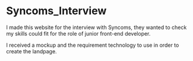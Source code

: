 # Syncoms_Interview

I made this website for the interview with Syncoms, they wanted to check my skills could fit for the role of junior front-end developer.

I received a mockup and the requirement technology to use in order to create the landpage. 
